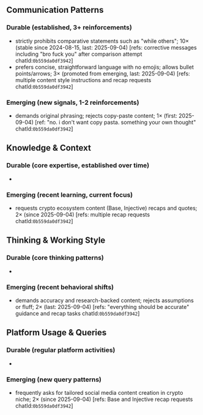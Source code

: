 ## Communication Patterns
### Durable (established, 3+ reinforcements)
- strictly prohibits comparative statements such as "while others"; 10× (stable since 2024-08-15, last: 2025-09-04) [refs: corrective messages including "bro fuck you" after comparison attempt chatId:`0b559da0df3942`]
- prefers concise, straightforward language with no emojis; allows bullet points/arrows; 3× (promoted from emerging, last: 2025-09-04) [refs: multiple content style instructions and recap requests chatId:`0b559da0df3942`]

### Emerging (new signals, 1-2 reinforcements)
- demands original phrasing; rejects copy-paste content; 1× (first: 2025-09-04) [ref: "no. i don't want copy pasta. something your own thought" chatId:`0b559da0df3942`]

## Knowledge & Context
### Durable (core expertise, established over time)
-  

### Emerging (recent learning, current focus)
- requests crypto ecosystem content (Base, Injective) recaps and quotes; 2× (since 2025-09-04) [refs: multiple recap requests chatId:`0b559da0df3942`]

## Thinking & Working Style
### Durable (core thinking patterns)
-  

### Emerging (recent behavioral shifts)
- demands accuracy and research-backed content; rejects assumptions or fluff; 2× (last: 2025-09-04) [refs: "everything should be accurate" guidance and recap tasks chatId:`0b559da0df3942`]

## Platform Usage & Queries
### Durable (regular platform activities)
-  

### Emerging (new query patterns)
- frequently asks for tailored social media content creation in crypto niche; 2× (since 2025-09-04) [refs: Base and Injective recap requests chatId:`0b559da0df3942`]